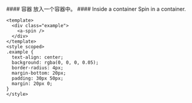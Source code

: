 <cn>
#### 容器
放入一个容器中。
</cn>

<us>
#### Inside a container
Spin in a container.
</us>

```vue
<template>
  <div class="example">
    <a-spin />
  </div>
</template>
<style scoped>
.example {
  text-align: center;
  background: rgba(0, 0, 0, 0.05);
  border-radius: 4px;
  margin-bottom: 20px;
  padding: 30px 50px;
  margin: 20px 0;
}
</style>
```
